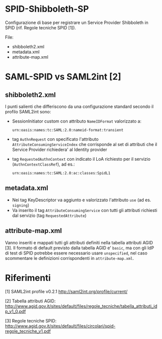 # SPID-Shibboleth-SP

Configurazione di base per registrare un Service Provider Shibboleth in SPID (rif. Regole tecniche SPID [1]).

File:
* shibboleth2.xml
* metadata.xml
* attribute-map.xml

# SAML-SPID vs SAML2int [2]

## shibboleth2.xml

I punti salienti che differiscono da una configurazione standard secondo il profilo SAML2int sono:
* SessionInitiator custom con attributo `NameIDFormat` valorizzato a:

  `urn:oasis:names:tc:SAML:2.0:nameid-format:transient`

* tag `AuthnRequest` con specificato l'attributo `AttributeConsumingServiceIndex` che corrisponde al set di attributi che il Service Provider richiedera' al Identity provider

* tag `RequestedAuthnContext` con indicato il LoA richiesto per il servizio (`AuthnContextClassRef`), ad es.:

  `urn:oasis:names:tc:SAML:2.0:ac:classes:SpidL1`

## metadata.xml

* Nei tag KeyDescriptor va aggiunto e valorizzato l'attributo `use` (ad es. `signing`)
* Va inserito il tag `AttributeConsumingService` con tutti gli attributi richiesti dal servizio (tag `RequestedAttribute`)

## attribute-map.xml

Vanno inseriti e mappati tutti gli attributi definiti nella tabella attributi AGID [3]. Il formato di default previsto dalla tabella AGID e' `basic`, ma con gli IdP di test di SPID potrebbe essere necessario usare `unspecified`, nel caso scommentare le definizioni corrispondenti in `attribute-map.xml`.
 
# Riferimenti
[1] SAML2int profile v0.2.1 http://saml2int.org/profile/current/

[2] Tabella attributi AGID: http://www.agid.gov.it/sites/default/files/regole_tecniche/tabella_attributi_idp_v1_0.pdf

[3] Regole tecniche SPID: http://www.agid.gov.it/sites/default/files/circolari/spid-regole_tecniche_v1.pdf
